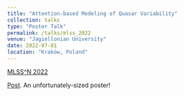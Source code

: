 ```yaml
---
title: "Attention-based Modeling of Quasar Variability"
collection: talks
type: "Poster Talk"
permalink: /talks/mlss_2022
venue: "Jagiellonian University"
date: 2022-07-01
location: "Kraków, Poland"
---
```


[MLSS^N 2022](https://mlss2022.mlinpl.org/#:~:text=MLSS%20N%202022%20is%20a,for%20research%2Doriented%20graduate%20students.) 

[Post](https://www.linkedin.com/posts/matthew-lowery-95a216186_mlss-activity-6955532471820009472-2Hq7/?utm_source=share&utm_medium=member_desktop). An unfortunately-sized poster!



